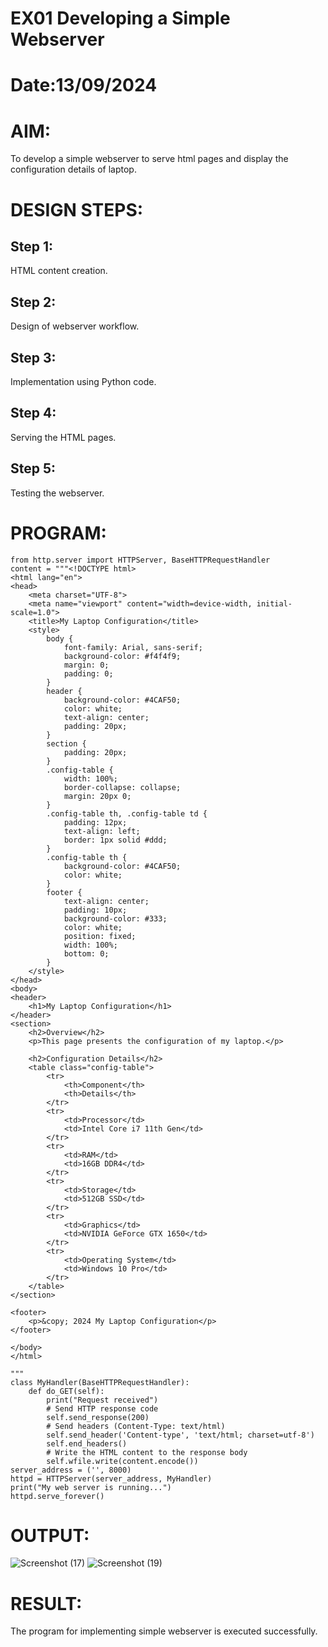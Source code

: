# EX01 Developing a Simple Webserver

# Date:13/09/2024
# AIM:
To develop a simple webserver to serve html pages and display the configuration details of laptop.

# DESIGN STEPS:
## Step 1:
HTML content creation.

## Step 2:
Design of webserver workflow.

## Step 3:
Implementation using Python code.

## Step 4:
Serving the HTML pages.

## Step 5:
Testing the webserver.

# PROGRAM:
```
from http.server import HTTPServer, BaseHTTPRequestHandler
content = """<!DOCTYPE html>
<html lang="en">
<head>
    <meta charset="UTF-8">
    <meta name="viewport" content="width=device-width, initial-scale=1.0">
    <title>My Laptop Configuration</title>
    <style>
        body {
            font-family: Arial, sans-serif;
            background-color: #f4f4f9;
            margin: 0;
            padding: 0;
        }
        header {
            background-color: #4CAF50;
            color: white;
            text-align: center;
            padding: 20px;
        }
        section {
            padding: 20px;
        }
        .config-table {
            width: 100%;
            border-collapse: collapse;
            margin: 20px 0;
        }
        .config-table th, .config-table td {
            padding: 12px;
            text-align: left;
            border: 1px solid #ddd;
        }
        .config-table th {
            background-color: #4CAF50;
            color: white;
        }
        footer {
            text-align: center;
            padding: 10px;
            background-color: #333;
            color: white;
            position: fixed;
            width: 100%;
            bottom: 0;
        }
    </style>
</head>
<body>
<header>
    <h1>My Laptop Configuration</h1>
</header>
<section>
    <h2>Overview</h2>
    <p>This page presents the configuration of my laptop.</p>
    
    <h2>Configuration Details</h2>
    <table class="config-table">
        <tr>
            <th>Component</th>
            <th>Details</th>
        </tr>
        <tr>
            <td>Processor</td>
            <td>Intel Core i7 11th Gen</td>
        </tr>
        <tr>
            <td>RAM</td>
            <td>16GB DDR4</td>
        </tr>
        <tr>
            <td>Storage</td>
            <td>512GB SSD</td>
        </tr>
        <tr>
            <td>Graphics</td>
            <td>NVIDIA GeForce GTX 1650</td>
        </tr>
        <tr>
            <td>Operating System</td>
            <td>Windows 10 Pro</td>
        </tr>
    </table>
</section>

<footer>
    <p>&copy; 2024 My Laptop Configuration</p>
</footer>

</body>
</html>

"""
class MyHandler(BaseHTTPRequestHandler):
    def do_GET(self):
        print("Request received")
        # Send HTTP response code
        self.send_response(200)
        # Send headers (Content-Type: text/html)
        self.send_header('Content-type', 'text/html; charset=utf-8')
        self.end_headers()
        # Write the HTML content to the response body
        self.wfile.write(content.encode())
server_address = ('', 8000)
httpd = HTTPServer(server_address, MyHandler)
print("My web server is running...")
httpd.serve_forever()
```
# OUTPUT:

![Screenshot (17)](https://github.com/user-attachments/assets/c822f461-0e93-4933-8c9e-5109b8bb3086)
![Screenshot (19)](https://github.com/user-attachments/assets/cffe005e-9c76-44c4-a317-2711b131123b)



# RESULT:
The program for implementing simple webserver is executed successfully.
